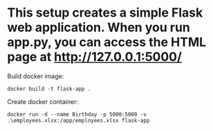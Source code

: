# This setup creates a simple Flask web application. When you run app.py, you can access the HTML page at http://127.0.0.1:5000/


Build docker image:
```
docker build -t flask-app .
```

Create docker container:
```
docker run -d --name Birthday -p 5000:5000 -v .\employees.xlsx:/app/employees.xlsx flask-app
```
